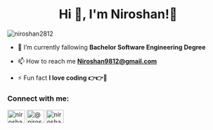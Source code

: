 <h1 align="center">Hi 👋, I'm Niroshan!👀</h1>
<p align="left"> <img src="https://komarev.com/ghpvc/?username=niroshan2812&label=Profile%20views&color=0e75b6&style=flat" alt="niroshan2812" /> </p>

- 🌱 I’m currently fallowing **Bachelor Software Engineering Degree**

- 📫 How to reach me **Niroshan9812@gmail.com**

- ⚡ Fun fact **I love coding 👉👉🎉**



<h3 align="left">Connect with me:</h3>
<p align="left">
<a href="https://linkedin.com/in/niroshan dharmaisiri" target="blank"><img align="center" src="https://raw.githubusercontent.com/rahuldkjain/github-profile-readme-generator/master/src/images/icons/Social/linked-in-alt.svg" alt="niroshan dharmaisiri" height="30" width="40" /></a>
<a href="https://medium.com/@niroshan98" target="blank"><img align="center" src="https://raw.githubusercontent.com/rahuldkjain/github-profile-readme-generator/master/src/images/icons/Social/medium.svg" alt="@niroshan98" height="30" width="40" /></a>
<a href="https://www.hackerrank.com/niroshan_28" target="blank"><img align="center" src="https://raw.githubusercontent.com/rahuldkjain/github-profile-readme-generator/master/src/images/icons/Social/hackerrank.svg" alt="niroshan_28" height="30" width="40" /></a>
</p>




